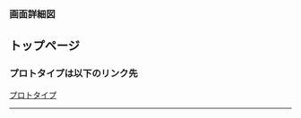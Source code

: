 ### 画面詳細図
## トップページ
### プロトタイプは以下のリンク先
[プロトタイプ](https://www.figma.com/file/1N89ghTdOPnerC6mWSXhcZ/Untitled?node-id=0%3A1)
*****
